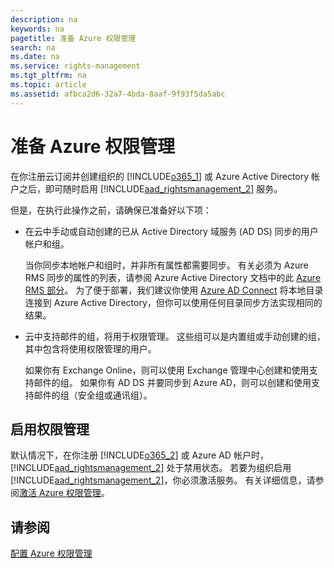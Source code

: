 ```yaml
---
description: na
keywords: na
pagetitle: 准备 Azure 权限管理
search: na
ms.date: na
ms.service: rights-management
ms.tgt_pltfrm: na
ms.topic: article
ms.assetid: afbca2d6-32a7-4bda-8aaf-9f93f5da5abc
---
```

# 准备 Azure 权限管理
在你注册云订阅并创建组织的 [!INCLUDE[o365_1](../Token/o365_1_md.md)] 或 Azure Active Directory 帐户之后，即可随时启用 [!INCLUDE[aad_rightsmanagement_2](../Token/aad_rightsmanagement_2_md.md)] 服务。

但是，在执行此操作之前，请确保已准备好以下项：

-   在云中手动或自动创建的已从 Active Directory 域服务 (AD DS) 同步的用户帐户和组。

    当你同步本地帐户和组时，并非所有属性都需要同步。 有关必须为 Azure RMS 同步的属性的列表，请参阅 Azure Active Directory 文档中的此 [Azure RMS 部分](https://azure.microsoft.com/documentation/articles/active-directory-aadconnectsync-attributes-synchronized/#azure-rms)。 为了便于部署，我们建议你使用 [Azure AD Connect](http://azure.microsoft.com/documentation/articles/active-directory-aadconnect/) 将本地目录连接到 Azure Active Directory，但你可以使用任何目录同步方法实现相同的结果。

-   云中支持邮件的组，将用于权限管理。 这些组可以是内置组或手动创建的组，其中包含将使用权限管理的用户。

    如果你有 Exchange Online，则可以使用 Exchange 管理中心创建和使用支持邮件的组。 如果你有 AD DS 并要同步到 Azure AD，则可以创建和使用支持邮件的组（安全组或通讯组）。

## 启用权限管理
默认情况下，在你注册 [!INCLUDE[o365_2](../Token/o365_2_md.md)] 或 Azure AD 帐户时，[!INCLUDE[aad_rightsmanagement_2](../Token/aad_rightsmanagement_2_md.md)] 处于禁用状态。 若要为组织启用 [!INCLUDE[aad_rightsmanagement_2](../Token/aad_rightsmanagement_2_md.md)]，你必须激活服务。 有关详细信息，请参阅[激活 Azure 权限管理](../Topic/Activating_Azure_Rights_Management.md)。

## 请参阅
[配置 Azure 权限管理](../Topic/Configuring_Azure_Rights_Management.md)


